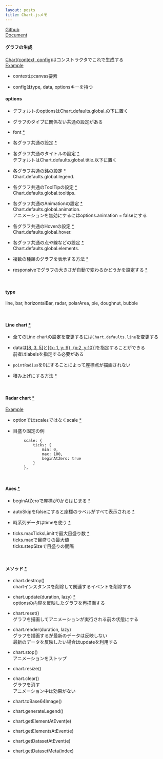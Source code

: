 ```yaml
---
layout: posts
title: Chart.jsメモ
---
```


[Github](https://github.com/chartjs/Chart.js)  
[Document](http://www.chartjs.org/docs/)  

#### グラフの生成

[Chart(context, config)](https://github.com/chartjs/Chart.js/blob/03735563f44e1ae108f83b9c7ee946f8818c92c3/src/core/core.js#L6)はコンストラクタでこれで生成する   
[Example](http://jsdo.it/38elements/chartjs)  

* contextはcanvas要素  

* configはtype, data, optionsキーを持つ  


#### options

* デフォルトのoptionsはChart.defaults.global.の下に置く  

* グラフのタイプに関係ない共通の設定がある  

* font [\*](http://www.chartjs.org/docs/latest/general/fonts.html)  

* 各グラフ共通の設定 [\*](http://www.chartjs.org/docs/latest/configuration/)  

* 各グラフ共通のタイトルの設定 [\*](http://www.chartjs.org/docs/latest/configuration/title.html)  
デフォルトはChart.defaults.global.title.以下に置く  

* 各グラフ共通の銘の設定 [\*](http://www.chartjs.org/docs/latest/configuration/legend.html)  
Chart.defaults.global.legend.  

* 各グラフ共通のToolTipの設定 [\*](http://www.chartjs.org/docs/latest/configuration/tooltip.html)  
Chart.defaults.global.tooltips.  

* 各グラフ共通のAnimationの設定 [\*](http://www.chartjs.org/docs/latest/configuration/animations.html)  
Chart.defaults.global.animation.  
アニメーションを無効にするにはoptions.animation = falseにする  

* 各グラフ共通のHoverの設定 [\*](http://www.chartjs.org/docs/latest/general/interactions/#interactions)    
Chart.defaults.global.hover.  

* 各グラフ共通の点や線などの設定 [\*](http://www.chartjs.org/docs/latest/configuration/elements.html)   
Chart.defaults.global.elements.  

* 複数の種類のグラフを表示する方法 [\*](http://www.chartjs.org/docs/latest/charts/mixed.html)  

* responsiveでグラフの大きさが自動で変わるかどうかを設定する [\*](http://www.chartjs.org/docs/latest/general/responsive.html)
  

<br>

#### type

line, bar, horizontalBar, radar, polarArea, pie, doughnut, bubble   

<br>

#### Line chart [\*](http://www.chartjs.org/docs/latest/charts/line.html)

* 全てのLine chartの設定を変更するには`Chart.defaults.line`を変更する

* dataは[\[8, 3, 5\]](http://www.chartjs.org/docs/latest/charts/line.html#number)と[\[\{x: 1, y: 9\}, \{x:2, y:10\}\]](http://www.chartjs.org/docs/latest/charts/line.html#point)を指定することができる  
前者はlabelsを指定する必要がある  

* `pointRadius`を0にすることによって座標点が描画されない

* 積み上げにする方法 [\*](http://www.chartjs.org/docs/latest/charts/line.html#stacked-area-chart)

<br>

#### Radar chart [\*](http://www.chartjs.org/docs/latest/charts/radar.html)

[Example](http://jsdo.it/38elements/chartjs-radar)    

* optionではscale`s`ではなくscale [\*](http://www.chartjs.org/docs/latest/charts/radar.html#scale-options)  

* 目盛り固定の例

```
        scale: {
            ticks: {
                min: 0,
                max: 100,
                beginAtZero: true
            }
        },
```

<br>

#### Axes [\*](http://www.chartjs.org/docs/latest/axes/)

* beginAtZeroで座標が0からはじまる [\*](http://www.chartjs.org/docs/latest/axes/cartesian/linear.html#linear-cartesian-axis)

* autoSkipをfalseにすると座標のラベルがすべて表示される [\*](http://www.chartjs.org/docs/latest/axes/cartesian/#tick-configuration)

* 時系列データはtimeを使う [\*](http://www.chartjs.org/docs/latest/axes/cartesian/time.html)

* ticks.maxTicksLimitで最大目盛り数 [\*](http://www.chartjs.org/docs/latest/axes/cartesian/linear.html#tick-configuration-options)  
ticks.maxで目盛りの最大値  
ticks.stepSizeで目盛りの間隔  

<br>

#### メソッド [\*](http://www.chartjs.org/docs/latest/developers/api.html)

* chart.destroy()  
chartインスタンスを削除して関連するイベントを削除する  

* chart.update(duration, lazy) [\*](http://www.chartjs.org/docs/latest/developers/updates.html)  
optionsの内容を反映したグラフを再描画する

* chart.reset()  
グラフを描画してアニメーションが実行される前の状態にする

* chart.render(duration, lazy)  
グラフを描画するが最新のデータは反映しない  
最新のデータを反映したい場合はupdateを利用する  

* chart.stop()  
アニメーションをストップ  

* chart.resize()  

* chart.clear()  
グラフを消す  
アニメーション中は効果がない  

* chart.toBase64Image()

* chart.generateLegend()  

* chart.getElementAtEvent(e)  

* chart.getElementsAtEvent(e)  

* chart.getDatasetAtEvent(e)  

* chart.getDatasetMeta(index)   

